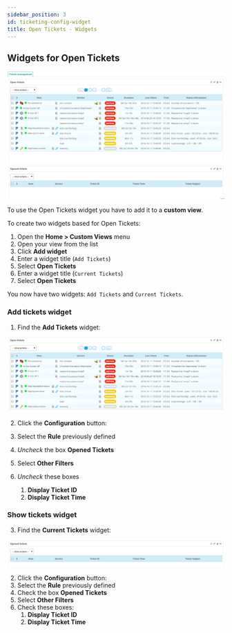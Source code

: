 ```yaml
---
sidebar_position: 3
id: ticketing-config-widget
title: Open Tickets - Widgets
---
```


## Widgets for Open Tickets

![image](../../../assets/alerts-notifications/ticketing/config/open_tickets_add_widget.png)

To use the Open Tickets widget you have to add it to a **custom view**. 

To create two widgets based for Open Tickets: 

1. Open the **Home > Custom Views** menu 
2. Open your view from the list
3. Click **Add widget**
4. Enter a widget title (`Add Tickets`) 
5. Select **Open Tickets** 
6. Enter a widget title (`Current Tickets`) 
5. Select **Open Tickets** 

You now have two widgets: `Add Tickets` and `Current Tickets`.

### Add tickets widget

1. Find the **Add Tickets** widget:

![image](../../../assets/alerts-notifications/ticketing/config/open_tickets_add_widget_02.png)

2. Click the **Configuration** button:

3. Select the **Rule** previously defined
4. *Uncheck* the box **Opened Tickets**
5. Select **Other Filters**
4. *Uncheck* these boxes
   1. **Display Ticket ID**
   2. **Display Ticket Time**


### Show tickets widget

3. Find the **Current Tickets** widget:

![image](../../../assets/alerts-notifications/ticketing/config/open_tickets_add_widget_03.png)

2. Click the **Configuration** button:
3. Select the **Rule** previously defined
4. Check the box **Opened Tickets**
5. Select **Other Filters**
6. Check these boxes:
   1. **Display Ticket ID**
   2. **Display Ticket Time**

